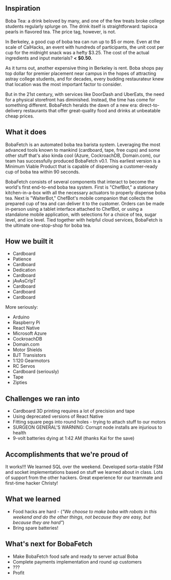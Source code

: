## Inspiration

Boba Tea: a drink beloved by many, and one of the few treats broke college students regularly splurge on. The drink itself is straightforward: tapioca pearls in flavored tea. The price tag, however, is not.

In Berkeley, a good cup of boba tea can run up to $5 or more. Even at the scale of CalHacks, an event with hundreds of participants, the unit cost per cup for the midnight snack was a hefty $3.25. The cost of the actual ingredients and input materials? **< $0.50.**

As it turns out, another expensive thing in Berkeley is rent. Boba shops pay top dollar for premier placement near campus in the hopes of attracting astray college students, and for decades, every budding restaurateur knew that location was the most important factor to consider.

But in the 21st century, with services like DoorDash and UberEats, the need for a physical storefront has diminished. Instead, the time has come for something different. BobaFetch heralds the dawn of a new era: direct-to-delivery restaurants that offer great-quality food and drinks at unbeatable cheap prices.

## What it does

BobaFetch is an automated boba tea barista system. Leveraging the most advanced tools known to mankind (cardboard, tape, free cups) and some other stuff that's also kinda cool (Azure, CockroachDB, Domain.com), our team has successfully produced BobaFetch v0.1. This earliest version is a Minimum Viable Product that is capable of dispensing a customer-ready cup of boba tea within 90 seconds.

BobaFetch consists of several components that interact to become the world's first end-to-end boba tea system. First is "ChefBot," a stationary kitchen-in-a-box with all the necessary actuators to properly dispense boba tea. Next is "WaiterBot," ChefBot's mobile companion that collects the prepared cup of tea and can deliver it to the customer. Orders can be made in-person using a tablet interface attached to ChefBot, or using a standalone mobile application, with selections for a choice of tea, sugar level, and ice level. Tied together with helpful cloud services, BobaFetch is the ultimate one-stop-shop for boba tea.

## How we built it

-   Cardboard
-   Patience
-   Cardboard
-   Dedication
-   Cardboard
-   jAvAsCrIpT
-   Cardboard
-   Cardboard
-   Cardboard

More seriously:
- Arduino
- Raspberry Pi
- React Native
- Microsoft Azure
- CockroachDB
- Domain.com
- Motor Shields
- BJT Transistors
- 1:120 Gearmotors
- RC Servos
- Cardboard (seriously)
- Tape
- Zipties

## Challenges we ran into

- Cardboard 3D printing requires a lot of precision and tape
- Using deprecated versions of React Native
- Fitting square pegs into round holes - trying to attach stuff to our motors
- SURGEON GENERAL'S WARNING: Corrupt node installs are injurious to health
- 9-volt batteries dying at 1:42 AM (thanks Kai for the save)

## Accomplishments that we're proud of

It works!!! We learned SQL over the weekend. Developed sorta-stable FSM and socket implementations based on stuff we learned about in class. Lots of support from the other hackers. Great experience for our teammate and first-time hacker Christy!

## What we learned

- Food hacks are hard - (_"We choose to make boba with robots in this weekend and do the other things, not because they are easy, but because they are hard"_)
- Bring spare batteries!

## What's next for BobaFetch

- Make BobaFetch food safe and ready to server actual Boba
- Complete payments implementation and round up customers
- ???
- Profit

